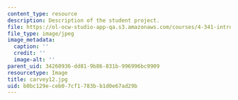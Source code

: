 ```yaml
---
content_type: resource
description: Description of the student project.
file: https://ol-ocw-studio-app-qa.s3.amazonaws.com/courses/4-341-introduction-to-photography-fall-2002/b0bc129eceb07cf1783bb1d0e67ad29b_carvey12.jpg
file_type: image/jpeg
image_metadata:
  caption: ''
  credit: ''
  image-alt: ''
parent_uid: 34260936-dd81-9b86-831b-996996bc9909
resourcetype: Image
title: carvey12.jpg
uid: b0bc129e-ceb0-7cf1-783b-b1d0e67ad29b
---
```

